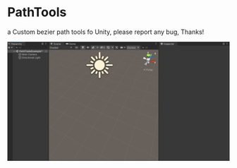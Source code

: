 # PathTools
a Custom bezier path tools fo Unity, please report any bug, Thanks!

![node editor preview](https://github.com/romifauzi/PathTools/blob/main/PathTools.gif)
